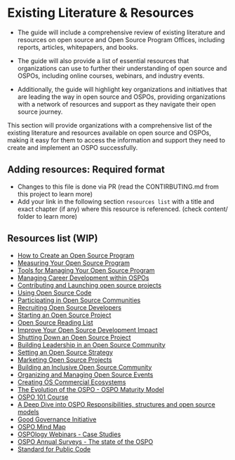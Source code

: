 # Existing Literature & Resources

* The guide will include a comprehensive review of existing literature and resources on open source and Open Source Program Offices, including reports, articles, whitepapers, and books.

* The guide will also provide a list of essential resources that organizations can use to further their understanding of open source and OSPOs, including online courses, webinars, and industry events.

* Additionally, the guide will highlight key organizations and initiatives that are leading the way in open source and OSPOs, providing organizations with a network of resources and support as they navigate their open source journey.

This section will provide organizations with a comprehensive list of the existing literature and resources available on open source and OSPOs, making it easy for them to access the information and support they need to create and implement an OSPO successfully.

## Adding resources: Required format

* Changes to this file is done via PR (read the CONTIRBUTING.md from this project to learn more)
* Add your link in the following section `resources list` with a title and exact chapter (if any) where this resource is referenced. (check content/ folder to learn more)

## Resources list (WIP)

- [How to Create an Open Source Program](https://todogroup.org/guides/how-to-create-an-open-source-program/)
- [Measuring Your Open Source Program](https://todogroup.org/guides/measuring-your-open-source-program/)
- [Tools for Managing Your Open Source Program](https://todogroup.org/guides/tools-for-managing-your-open-source-program/)
- [Managing Career Development within OSPOs](https://todogroup.org/guides/managing-career-development-within-ospo/)
- [Contributing and Launching open source projects](https://todogroup.org/guides/contributing-and-launching-open-source-projects/)
- [Using Open Source Code](https://todogroup.org/guides/using-open-source-code/)
- [Participating in Open Source Communities](https://todogroup.org/guides/participating-in-open-source-communities/)
- [Recruiting Open Source Developers](https://todogroup.org/guides/recruiting-open-source-developers/)
- [Starting an Open Source Project](https://todogroup.org/guides/starting-an-open-source-project/)
- [Open Source Reading List](https://todogroup.org/guides/open-source-reading-list/)
- [Improve Your Open Source Development Impact](https://todogroup.org/guides/improve-your-open-source-development-impact/)
- [Shutting Down an Open Source Project](https://todogroup.org/guides/shutting-down-an-open-source-project/)
- [Building Leadership in an Open Source Community](https://todogroup.org/guides/building-leadership-in-an-open-source-community/)
- [Setting an Open Source Strategy](https://todogroup.org/guides/setting-an-open-source-strategy/)
- [Marketing Open Source Projects](https://todogroup.org/guides/marketing-open-source-projects/)
- [Building an Inclusive Open Source Community](https://todogroup.org/guides/building-an-inclusive-open-source-community/)
- [Organizing and Managing Open Source Events](https://todogroup.org/guides/organizing-and-managing-open-source-events/)
- [Creating OS Commercial Ecosystems](https://todogroup.org/guides/creating-os-commercial-ecosystems/)
- [The Evolution of the OSPO - OSPO Maturity Model](https://linuxfoundation.org/tools/the-evolution-of-the-open-source-program-office-ospo/)
- [OSPO 101 Course](https://github.com/todogroup/ospo101)
- [A Deep Dive into OSPO Responsibilities, structures and open source models](https://www.linuxfoundation.org/tools/a-deep-dive-into-open-source-program-offices/)
- [Good Governance Initiative](https://ospo.zone/ggi/)
- [OSPO Mind Map](https://ospomindmap.todogroup.org/)
- [OSPOlogy Webinars - Case Studies](https://www.youtube.com/@ospology)
- [OSPO Annual Surveys - The state of the OSPO](https://github.com/todogroup/osposurvey)
- [Standard for Public Code](https://standard.publiccode.net/)




